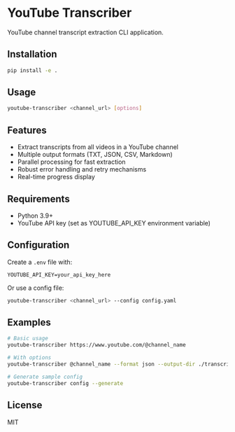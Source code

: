 # YouTube Transcriber

YouTube channel transcript extraction CLI application.

## Installation

```bash
pip install -e .
```

## Usage

```bash
youtube-transcriber <channel_url> [options]
```

## Features

- Extract transcripts from all videos in a YouTube channel
- Multiple output formats (TXT, JSON, CSV, Markdown)
- Parallel processing for fast extraction
- Robust error handling and retry mechanisms
- Real-time progress display

## Requirements

- Python 3.9+
- YouTube API key (set as YOUTUBE_API_KEY environment variable)

## Configuration

Create a `.env` file with:
```
YOUTUBE_API_KEY=your_api_key_here
```

Or use a config file:
```bash
youtube-transcriber <channel_url> --config config.yaml
```

## Examples

```bash
# Basic usage
youtube-transcriber https://www.youtube.com/@channel_name

# With options
youtube-transcriber @channel_name --format json --output-dir ./transcripts --concurrent 10

# Generate sample config
youtube-transcriber config --generate
```

## License

MIT
